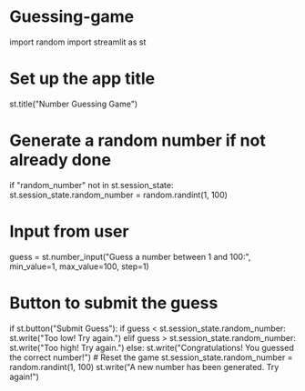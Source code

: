 # Guessing-game
import random
import streamlit as st

# Set up the app title
st.title("Number Guessing Game")

# Generate a random number if not already done
if "random_number" not in st.session_state:
    st.session_state.random_number = random.randint(1, 100)

# Input from user
guess = st.number_input("Guess a number between 1 and 100:", min_value=1, max_value=100, step=1)

# Button to submit the guess
if st.button("Submit Guess"):
    if guess < st.session_state.random_number:
        st.write("Too low! Try again.")
    elif guess > st.session_state.random_number:
        st.write("Too high! Try again.")
    else:
        st.write("Congratulations! You guessed the correct number!")
        # Reset the game
        st.session_state.random_number = random.randint(1, 100)
        st.write("A new number has been generated. Try again!")
